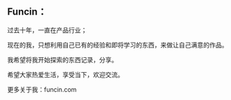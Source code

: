 ## Funcin：

过去十年，一直在产品行业；

现在的我，只想利用自己已有的经验和即将学习的东西，来做让自己满意的作品。

我希望将我开始探索的东西记录，分享。

希望大家热爱生活，享受当下，欢迎交流。

更多关于我：funcin.com


